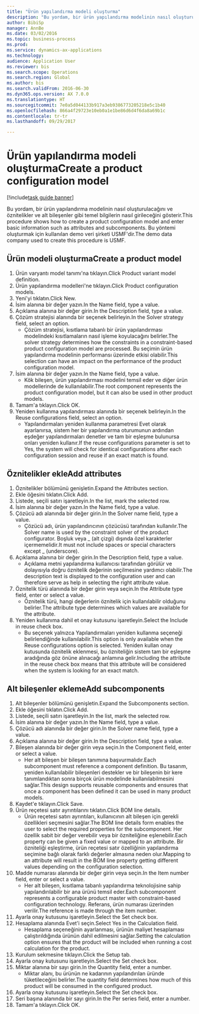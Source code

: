 ```yaml
--- 
title: "Ürün yapılandırma modeli oluşturma"
description: "Bu yordam, bir ürün yapılandırma modelinin nasıl oluşturulacağını ve öznitelikler ve alt bileşenler gibi temel bilgilerin nasıl girileceğini gösterir."
author: BibiSp
manager: AnnBe
ms.date: 03/02/2016
ms.topic: business-process
ms.prod: 
ms.service: dynamics-ax-applications
ms.technology: 
audience: Application User
ms.reviewer: bis
ms.search.scope: Operations
ms.search.region: Global
ms.author: bis
ms.search.validFrom: 2016-06-30
ms.dyn365.ops.version: AX 7.0.0
ms.translationtype: HT
ms.sourcegitcommit: 7e0a5d044133b917a3eb9386773205218e5c1b40
ms.openlocfilehash: 866a4f29723e10eb0a1e1be86d6d4f6da8a69b1c
ms.contentlocale: tr-tr
ms.lasthandoff: 09/29/2017

---
```

# <a name="create-a-product-configuration-model"></a><span data-ttu-id="026a1-103">Ürün yapılandırma modeli oluşturma</span><span class="sxs-lookup"><span data-stu-id="026a1-103">Create a product configuration model</span></span>

[!include[task guide banner](../../includes/task-guide-banner.md)]

<span data-ttu-id="026a1-104">Bu yordam, bir ürün yapılandırma modelinin nasıl oluşturulacağını ve öznitelikler ve alt bileşenler gibi temel bilgilerin nasıl girileceğini gösterir.</span><span class="sxs-lookup"><span data-stu-id="026a1-104">This procedure shows how to create a product configuration model and enter basic information such as attributes and subcomponents.</span></span> <span data-ttu-id="026a1-105">Bu yöntemi oluşturmak için kullanılan demo veri şirketi USMF'dir.</span><span class="sxs-lookup"><span data-stu-id="026a1-105">The demo data company used to create this procedure is USMF.</span></span>


## <a name="create-a-product-model"></a><span data-ttu-id="026a1-106">Ürün modeli oluşturma</span><span class="sxs-lookup"><span data-stu-id="026a1-106">Create a product model</span></span>
1. <span data-ttu-id="026a1-107">Ürün varyantı model tanımı'na tıklayın.</span><span class="sxs-lookup"><span data-stu-id="026a1-107">Click Product variant model definition.</span></span>
2. <span data-ttu-id="026a1-108">Ürün yapılandırma modelleri'ne tıklayın.</span><span class="sxs-lookup"><span data-stu-id="026a1-108">Click Product configuration models.</span></span>
3. <span data-ttu-id="026a1-109">Yeni'yi tıklatın.</span><span class="sxs-lookup"><span data-stu-id="026a1-109">Click New.</span></span>
4. <span data-ttu-id="026a1-110">İsim alanına bir değer yazın.</span><span class="sxs-lookup"><span data-stu-id="026a1-110">In the Name field, type a value.</span></span>
5. <span data-ttu-id="026a1-111">Açıklama alanına bir değer girin.</span><span class="sxs-lookup"><span data-stu-id="026a1-111">In the Description field, type a value.</span></span>
6. <span data-ttu-id="026a1-112">Çözüm stratejisi alanında bir seçenek belirleyin.</span><span class="sxs-lookup"><span data-stu-id="026a1-112">In the Solver strategy field, select an option.</span></span>
    * <span data-ttu-id="026a1-113">Çözüm stratejisi, kısıtlama tabanlı bir ürün yapılandırması modelindeki kısıtlamaların nasıl işleme koyulacağını belirler.</span><span class="sxs-lookup"><span data-stu-id="026a1-113">The solver strategy determines how the constraints in a constraint-based product configuration model are processed.</span></span> <span data-ttu-id="026a1-114">Bu seçimin ürün yapılandırma modelinin performansı üzerinde etkisi olabilir.</span><span class="sxs-lookup"><span data-stu-id="026a1-114">This selection can have an impact on the performance of the product configuration model.</span></span>  
7. <span data-ttu-id="026a1-115">İsim alanına bir değer yazın.</span><span class="sxs-lookup"><span data-stu-id="026a1-115">In the Name field, type a value.</span></span>
    * <span data-ttu-id="026a1-116">Kök bileşen, ürün yapılandırması modelini temsil eder ve diğer ürün modellerinde de kullanılabilir.</span><span class="sxs-lookup"><span data-stu-id="026a1-116">The root component represents the product configuration model, but it can also be used in other product models.</span></span>  
8. <span data-ttu-id="026a1-117">Tamam'a tıklayın.</span><span class="sxs-lookup"><span data-stu-id="026a1-117">Click OK.</span></span>
9. <span data-ttu-id="026a1-118">Yeniden kullanma yapılandırması alanında bir seçenek belirleyin.</span><span class="sxs-lookup"><span data-stu-id="026a1-118">In the Reuse configurations field, select an option.</span></span>
    * <span data-ttu-id="026a1-119">Yapılandırmaları yeniden kullanma parametresi Evet olarak ayarlanırsa, sistem her bir yapılandırma oturumunun ardından eşdeğer yapılandırmaları denetler ve tam bir eşleşme bulunursa onları yeniden kullanır.</span><span class="sxs-lookup"><span data-stu-id="026a1-119">If the reuse configurations parameter is set to Yes, the system will check for identical configurations after each configuration session and reuse if an exact match is found.</span></span>  

## <a name="add-attributes"></a><span data-ttu-id="026a1-120">Öznitelikler ekle</span><span class="sxs-lookup"><span data-stu-id="026a1-120">Add attributes</span></span>
1. <span data-ttu-id="026a1-121">Öznitelikler bölümünü genişletin.</span><span class="sxs-lookup"><span data-stu-id="026a1-121">Expand the Attributes section.</span></span>
2. <span data-ttu-id="026a1-122">Ekle öğesini tıklatın.</span><span class="sxs-lookup"><span data-stu-id="026a1-122">Click Add.</span></span>
3. <span data-ttu-id="026a1-123">Listede, seçili satırı işaretleyin.</span><span class="sxs-lookup"><span data-stu-id="026a1-123">In the list, mark the selected row.</span></span>
4. <span data-ttu-id="026a1-124">İsim alanına bir değer yazın.</span><span class="sxs-lookup"><span data-stu-id="026a1-124">In the Name field, type a value.</span></span>
5. <span data-ttu-id="026a1-125">Çözücü adı alanında bir değer girin.</span><span class="sxs-lookup"><span data-stu-id="026a1-125">In the Solver name field, type a value.</span></span>
    * <span data-ttu-id="026a1-126">Çözücü adı, ürün yapılandırıcının çözücüsü tarafından kullanılır.</span><span class="sxs-lookup"><span data-stu-id="026a1-126">The Solver name is used by the constraint solver of the product configurator.</span></span> <span data-ttu-id="026a1-127">Boşluk veya _ (alt çizgi) dışında özel karakterler içermemelidir.</span><span class="sxs-lookup"><span data-stu-id="026a1-127">It must not include spaces or special characters except _ (underscore).</span></span>  
6. <span data-ttu-id="026a1-128">Açıklama alanına bir değer girin.</span><span class="sxs-lookup"><span data-stu-id="026a1-128">In the Description field, type a value.</span></span>
    * <span data-ttu-id="026a1-129">Açıklama metni yapılandırma kullanıcısı tarafından görülür ve dolayısıyla doğru öznitelik değerinin seçilmesine yardımcı olabilir.</span><span class="sxs-lookup"><span data-stu-id="026a1-129">The description text is displayed to the configuration user and can therefore serve as help in selecting the right attribute value.</span></span>  
7. <span data-ttu-id="026a1-130">Öznitelik türü alanında bir değer girin veya seçin.</span><span class="sxs-lookup"><span data-stu-id="026a1-130">In the Attribute type field, enter or select a value.</span></span>
    * <span data-ttu-id="026a1-131">Öznitelik türü, hangi değerlerin öznitelik için kullanılabilir olduğunu belirler.</span><span class="sxs-lookup"><span data-stu-id="026a1-131">The attribute type determines which values are available for the attribute.</span></span>  
8. <span data-ttu-id="026a1-132">Yeniden kullanıma dahil et onay kutusunu işaretleyin.</span><span class="sxs-lookup"><span data-stu-id="026a1-132">Select the Include in reuse check box.</span></span>
    * <span data-ttu-id="026a1-133">Bu seçenek yalnızca Yapılandırmaları yeniden kullanma seçeneği belirlendiğinde kullanılabilir.</span><span class="sxs-lookup"><span data-stu-id="026a1-133">This option is only available when the Reuse configurations option is selected.</span></span> <span data-ttu-id="026a1-134">Yeniden kullan onay kutusunda öznitelik eklenmesi, bu özniteliğin sistem tam bir eşleşme aradığında göz önüne alınacağı anlamına gelir.</span><span class="sxs-lookup"><span data-stu-id="026a1-134">Including the attribute in the reuse check box means that this attribute will be considered when the system is looking for an exact match.</span></span>  

## <a name="add-subcomponents"></a><span data-ttu-id="026a1-135">Alt bileşenler ekleme</span><span class="sxs-lookup"><span data-stu-id="026a1-135">Add subcomponents</span></span>
1. <span data-ttu-id="026a1-136">Alt bileşenler bölümünü genişletin.</span><span class="sxs-lookup"><span data-stu-id="026a1-136">Expand the Subcomponents section.</span></span>
2. <span data-ttu-id="026a1-137">Ekle öğesini tıklatın.</span><span class="sxs-lookup"><span data-stu-id="026a1-137">Click Add.</span></span>
3. <span data-ttu-id="026a1-138">Listede, seçili satırı işaretleyin.</span><span class="sxs-lookup"><span data-stu-id="026a1-138">In the list, mark the selected row.</span></span>
4. <span data-ttu-id="026a1-139">İsim alanına bir değer yazın.</span><span class="sxs-lookup"><span data-stu-id="026a1-139">In the Name field, type a value.</span></span>
5. <span data-ttu-id="026a1-140">Çözücü adı alanında bir değer girin.</span><span class="sxs-lookup"><span data-stu-id="026a1-140">In the Solver name field, type a value.</span></span>
6. <span data-ttu-id="026a1-141">Açıklama alanına bir değer girin.</span><span class="sxs-lookup"><span data-stu-id="026a1-141">In the Description field, type a value.</span></span>
7. <span data-ttu-id="026a1-142">Bileşen alanında bir değer girin veya seçin.</span><span class="sxs-lookup"><span data-stu-id="026a1-142">In the Component field, enter or select a value.</span></span>
    * <span data-ttu-id="026a1-143">Her alt bileşen bir bileşen tanımına başvurmalıdır.</span><span class="sxs-lookup"><span data-stu-id="026a1-143">Each subcomponent must reference a component definition.</span></span> <span data-ttu-id="026a1-144">Bu tasarım, yeniden kullanılabilir bileşenleri destekler ve bir bileşenin bir kere tanımlandıktan sonra birçok ürün modelinde kullanılabilmesini sağlar.</span><span class="sxs-lookup"><span data-stu-id="026a1-144">This design supports reusable components and ensures that once a component has been defined it can be used in many product models.</span></span>  
8. <span data-ttu-id="026a1-145">Kaydet'e tıklayın.</span><span class="sxs-lookup"><span data-stu-id="026a1-145">Click Save.</span></span>
9. <span data-ttu-id="026a1-146">Ürün reçetesi satır ayrıntılarını tıklatın.</span><span class="sxs-lookup"><span data-stu-id="026a1-146">Click BOM line details.</span></span>
    * <span data-ttu-id="026a1-147">Ürün reçetesi satırı ayrıntıları, kullanıcının alt bileşen için gerekli özellikleri seçmesini sağlar.</span><span class="sxs-lookup"><span data-stu-id="026a1-147">The BOM line details form enables the user to select the required properties for the subcomponent.</span></span> <span data-ttu-id="026a1-148">Her özellik sabit bir değer verebilir veya bir özniteliğine eşlenebilir.</span><span class="sxs-lookup"><span data-stu-id="026a1-148">Each property can be given a fixed value or mapped to an attribute.</span></span> <span data-ttu-id="026a1-149">Bir özniteliği eşleştirme, ürün reçetesi satır özelliğinin yapılandırma seçimine bağlı olarak farklı değerler almasına neden olur.</span><span class="sxs-lookup"><span data-stu-id="026a1-149">Mapping to an attribute will result in the BOM line property getting different values depending on the configuration selection.</span></span>  
10. <span data-ttu-id="026a1-150">Madde numarası alanında bir değer girin veya seçin.</span><span class="sxs-lookup"><span data-stu-id="026a1-150">In the Item number field, enter or select a value.</span></span>
    * <span data-ttu-id="026a1-151">Her alt bileşen, kısıtlama tabanlı yapılandırma teknolojisine sahip yapılandırılabilir bir ana ürünü temsil eder.</span><span class="sxs-lookup"><span data-stu-id="026a1-151">Each subcomponent represents a configurable product master with constraint-based configuration technology.</span></span> <span data-ttu-id="026a1-152">Referans, ürün numarası üzerinden verilir.</span><span class="sxs-lookup"><span data-stu-id="026a1-152">The reference is made through the item number.</span></span>  
11. <span data-ttu-id="026a1-153">Ayarla onay kutusunu işaretleyin.</span><span class="sxs-lookup"><span data-stu-id="026a1-153">Select the Set check box.</span></span>
12. <span data-ttu-id="026a1-154">Hesaplama alanında Evet'i seçin.</span><span class="sxs-lookup"><span data-stu-id="026a1-154">Select Yes in the Calculation field.</span></span>
    * <span data-ttu-id="026a1-155">Hesaplama seçeneğinin ayarlanması, ürünün maliyet hesaplaması çalıştırıldığında ürünün dahil edilmesini sağlar.</span><span class="sxs-lookup"><span data-stu-id="026a1-155">Setting the calculation option ensures that the product will be included when running a cost calculation for the product.</span></span>  
13. <span data-ttu-id="026a1-156">Kurulum sekmesine tıklayın.</span><span class="sxs-lookup"><span data-stu-id="026a1-156">Click the Setup tab.</span></span>
14. <span data-ttu-id="026a1-157">Ayarla onay kutusunu işaretleyin.</span><span class="sxs-lookup"><span data-stu-id="026a1-157">Select the Set check box.</span></span>
15. <span data-ttu-id="026a1-158">Miktar alanına bir sayı girin.</span><span class="sxs-lookup"><span data-stu-id="026a1-158">In the Quantity field, enter a number.</span></span>
    * <span data-ttu-id="026a1-159">Miktar alanı, bu ürünün ne kadarının yapılandırılan üründe tüketileceğini belirler.</span><span class="sxs-lookup"><span data-stu-id="026a1-159">The quantity field determines how much of this product will be consumed in the configured product.</span></span>  
16. <span data-ttu-id="026a1-160">Ayarla onay kutusunu işaretleyin.</span><span class="sxs-lookup"><span data-stu-id="026a1-160">Select the Set check box.</span></span>
17. <span data-ttu-id="026a1-161">Seri başına alanında bir sayı girin.</span><span class="sxs-lookup"><span data-stu-id="026a1-161">In the Per series field, enter a number.</span></span>
18. <span data-ttu-id="026a1-162">Tamam'a tıklayın.</span><span class="sxs-lookup"><span data-stu-id="026a1-162">Click OK.</span></span>


